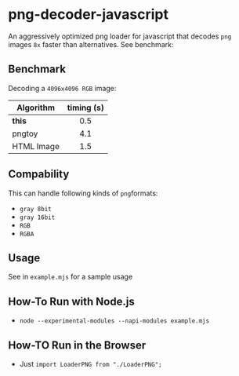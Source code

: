 # png-decoder-javascript
An aggressively optimized png loader for javascript that decodes `png` images `8x` faster than alternatives. See benchmark:

## Benchmark 
Decoding a `4096x4096 RGB` image:

| Algorithm     | timing (s)    | 
| ------------- |:-------------:|
| **this**      | 0.5           |
| pngtoy        | 4.1           |
| HTML Image    | 1.5           |

## Compability
This can handle following kinds of `png`formats:
- `gray 8bit`
- `gray 16bit`
- `RGB`
- `RGBA` 

## Usage
See in `example.mjs` for a sample usage

## How-To Run with Node.js
- `node --experimental-modules --napi-modules example.mjs`

## How-TO Run in the Browser
- Just `import LoaderPNG from "./LoaderPNG";` 

